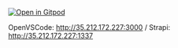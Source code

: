 [![Open in Gitpod](https://gitpod.io/button/open-in-gitpod.svg)](https://gitpod.io/#https://github.com/TienEnChang/Site-Repo)

OpenVSCode: http://35.212.172.227:3000 /
Strapi: http://35.212.172.227:1337
